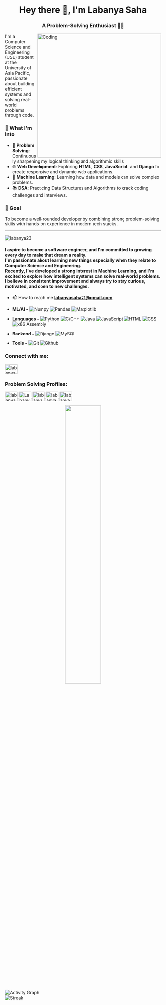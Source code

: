 <!--[![MasterHead](https://www.mtu.edu/cs/undergraduate/software/what/images/software-engineering-banner2400.jpg)-->
<!--h1 align="center">Hi 👋, I'm Labanya Saha</h1>
<h3 align="center">I am passoniate about Problem Solving</h3-->
<!--<h2 align="center">Learn to try new thing.Still try to develop MYSELF;I have dream to become a SOFTWARE ENGINEER</h2>-->
<h1 align="center">Hey there 👋, I'm Labanya Saha</h1>
<h3 align="center">A Problem-Solving Enthusiast 🧠💡</h3>
<!--p align="center">I live and breathe challenges, always looking for the next puzzle to solve and the best solutions to create. 🚀</p-->

<img align="right" alt="Coding" width="400" src="https://i.pinimg.com/originals/e7/26/c7/e726c74ac081eed50feee1433d12c998.gif">
<!--<h1 align="left"> I LOVE TO PROGRAMMING.STILL PACTICING IT</h1>
<h4 align="left">Problem Solver</h4>
-->
<!--h4 align="left">I am studying Computer Science and Engineering (CSE) at the University of Asia Pacific. I am interested in problem-solving and want to develop my logical skills.<br> Also, nowadays I have found an interest in HTML, CSS,Django,Machine Learning,DSA,JS</h4-->
I'm a Computer Science and Engineering (CSE) student at the University of Asia Pacific, passionate about building efficient systems and solving real-world problems through code.

### 🧠 What I'm Into
- 🚀 **Problem Solving**: Continuously sharpening my logical thinking and algorithmic skills.
- 🌐 **Web Development**: Exploring **HTML**, **CSS**, **JavaScript**, and **Django** to create responsive and dynamic web applications.
- 🤖 **Machine Learning**: Learning how data and models can solve complex problems.
- 📚 **DSA**: Practicing Data Structures and Algorithms to crack coding challenges and interviews.

### 🎯 Goal
To become a well-rounded developer by combining strong problem-solving skills with hands-on experience in modern tech stacks.

---

<p align="left"> <img src="https://komarev.com/ghpvc/?username=labanya23&label=Profile%20views&color=0e75b6&style=flat" alt="labanya23" /> </p>
<!--<h4 align="left">I have a dream to become a software engineer.</h4>-->
<!--h4 align="left">I have a dream to become a software engineer.<br>I want to develop myself by following the path of my dreams.<br> I always try to learn new things, especially if it is related to the field of Computer Science and Engineering.</h4-->
<h4 align="left">
  I aspire to become a <strong>software engineer</strong>, and I'm committed to growing every day to make that dream a reality.<br>
  I'm passionate about learning new things especially when they relate to <strong>Computer Science and Engineering</strong>.<br>
  Recently, I've developed a strong interest in <strong>Machine Learning</strong>, and I'm excited to explore how intelligent systems can solve real-world problems.<br>
  I believe in consistent improvement and always try to stay curious, motivated, and open to new challenges.
</h4>

<!--
<br> I want to develop myself by following the path of my dreams.<br> I always try to learn new things, especially if it is related to the field of Computer Science and Engineering.</h4>-->

<!--
<p align="left"> <a href="https://github.com/ryo-ma/github-profile-trophy"><img src="https://github-profile-trophy.vercel.app/?username=labanya23" alt="labanya23" /></a> </p>
-->
- 📫 How to reach me **labanyasaha21@gmail.com**

- **ML/AI -**
![Numpy](https://img.shields.io/static/v1?&message=Numpy&color=658cf0&logo=numpy&logoColor=FFFFFF&label=)
 ![Pandas](https://img.shields.io/static/v1?&message=Pandas&color=0a2c82&logo=pandas&logoColor=FFFFFF&label=)
 ![Matplotlib](https://img.shields.io/static/v1?&message=Matplotlib&color=0e5fa1&logo=plotly&logoColor=FF6F00&label=)
- **Languages -**
  ![Python](https://img.shields.io/static/v1?&message=Python&color=176587&logo=python&logoColor=f5f589&label=&)
![C/C++](https://img.shields.io/badge/C%2FC%2B%2B-00599C?style=flat&logo=c%2B%2B&logoColor=white)
 ![Java](https://img.shields.io/static/v1?&message=Java&color=c93618&logo=Java&label=)
![JavaScript](https://img.shields.io/static/v1?&message=JavaScript&color=000000&logo=javascript&label=)
![HTML](https://img.shields.io/badge/HTML5-E34F26?style=flat&logo=html5&logoColor=white)
 ![CSS](https://img.shields.io/badge/CSS-1572B6?style=flat&logo=css3&logoColor=white)
![x86 Assembly](https://img.shields.io/badge/x86%20Assembly-000000?style=flat&logo=assemblyscript&logoColor=white)
- **Backend -**
![Django](https://img.shields.io/static/v1?&message=Django&color=2c4a37&logo=Django&label=)
![MySQL](https://img.shields.io/static/v1?&message=MySQL&color=5699cc&logo=MySQL&logoColor=FFFFFF&label=)
- **Tools -**
![Git](https://img.shields.io/static/v1?&message=Git&color=F05032&logo=Git&logoColor=FFFFFF&label=)
![Github](https://img.shields.io/static/v1?&message=Github&color=000000&logo=github&logoColor=FFFFFF&label=)


<!--p align="left"
<a href="https://github.com/absmahi01">
 <!-- <img height="160em" src="https://github-readme-stats-eight-theta.vercel.app/api?username=absmahi01&show_icons=true&theme=algolia&include_all_commits=true&count_private=true"/>-->
  <!--img height="160em" src="https://github-readme-stats.vercel.app/api/top-langs?username=labanya23&show_icons=true&locale=en&layout=compact" alt="labanya23" />
  <!--<img height="160em" src="https://github-readme-stats-eight-theta.vercel.app/api/top-langs/?username=absmahi01&layout=compact&langs_count=8&theme=algolia"/>-->
  <!--img height="160em" src="https://github-readme-stats.vercel.app/api?username=labanya23&show_icons=true&locale=en" alt="labanya23" />
</a>
</p-->


  
<!--
- https://lightoj.com/user/21201059
- https://toph.co/u/user.5203
- https://www.beecrowd.com.br/judge/en/profile/614100
- https://www.linkedin.com/in/labanya-saha-60642127a/
- https://www.stopstalk.com/user/profile/labanya25
- https://www.hackerrank.com/profile/labanyasaha21
- https://atcoder.jp/users/labanya24
- https://open.kattis.com/users/labanya-saha
- https://www.stopstalk.com/user/profile/Labanya24
- https://leetcode.com/labanyasaha21/
-->

<!--h3 align="left">Connect with me:</h3>
<p align="left">
 <a href="https://www.linkedin.com/in/labanya-saha/" target="blank"><img align="center" src="https://raw.githubusercontent.com/rahuldkjain/github-profile-readme-generator/master/src/images/icons/Social/linked-in-alt.svg" alt="labanya-saha" height="30" width="40" /></a>
<a href="https://www.codechef.com/users/labanya23" target="blank"><img align="center" src="https://cdn.jsdelivr.net/npm/simple-icons@3.1.0/icons/codechef.svg" alt="labanya23" height="30" width="40" /></a>
  <!--
<a href="https://codeforces.com/profile/labanya22" target="blank"><img align="center" src="https://raw.githubusercontent.com/rahuldkjain/github-profile-readme-generator/master/src/images/icons/Social/codeforces.svg" alt="labanya22" height="30" width="40" /></a>
  -->
<!--a href="https://codeforces.com/profile/Labanya2001"target="blank"><img align="center" src="https://raw.githubusercontent.com/rahuldkjain/github-profile-readme-generator/master/src/images/icons/Social/codeforces.svg" alt="Labanya2001" height="30" width="40" /></a--> 
  <!--
  <a href="https://www.codechef.com/users/labanyasaha91" target="blank"><img align="center" src="https://cdn.jsdelivr.net/npm/simple-icons@3.1.0/icons/codechef.svg" alt="labanyasahah91" height="30" width="40" /></a>
  -->
  <!--a href="https://leetcode.com/labanyasaha21/" target="blank"><img align="center" src="https://raw.githubusercontent.com/rahuldkjain/github-profile-readme-generator/master/src/images/icons/Social/leet-code.svg" alt="labanyasaha21" height="30" width="40" /></a>
</p-->
<!--h3 align="left">Connect with me:</h3>
<p align="left">
 <a href="https://www.linkedin.com/in/labanya-saha/" target="blank"><img align="center" src="https://raw.githubusercontent.com/rahuldkjain/github-profile-readme-generator/master/src/images/icons/Social/linked-in-alt.svg" alt="labanya-saha" height="30" width="40" /></a>
<a href="https://www.codechef.com/users/labanya23" target="blank"><img align="center" src="https://cdn.jsdelivr.net/npm/simple-icons@3.1.0/icons/codechef.svg" alt="labanya23" height="30" width="40" /></a>
<a href="https://codeforces.com/profile/Labanya2001" target="blank"><img align="center" src="https://raw.githubusercontent.com/rahuldkjain/github-profile-readme-generator/master/src/images/icons/Social/codeforces.svg" alt="Labanya2001" height="30" width="40" /></a> 
<a href="https://leetcode.com/labanyasaha21/" target="blank"><img align="center" src="https://raw.githubusercontent.com/rahuldkjain/github-profile-readme-generator/master/src/images/icons/Social/leet-code.svg" alt="labanyasaha21" height="30" width="40" /></a>

</p-->

<h3 align="left">Connect with me:</h3>
<p align="left">
  <a href="https://www.linkedin.com/in/labanya-saha/" target="blank">
    <img align="center" src="https://raw.githubusercontent.com/rahuldkjain/github-profile-readme-generator/master/src/images/icons/Social/linked-in-alt.svg" alt="labanya-saha" height="30" width="40" />
  </a>
</p>
<h3 align="left">Problem Solving Profiles:</h3>
<p align="left">
  <a href="https://www.codechef.com/users/labanya23" target="blank">
    <img align="center" src="https://cdn.jsdelivr.net/npm/simple-icons@3.1.0/icons/codechef.svg" alt="labanya23" height="30" width="40" />
  </a>
  <a href="https://codeforces.com/profile/Labanya2001" target="blank">
    <img align="center" src="https://raw.githubusercontent.com/rahuldkjain/github-profile-readme-generator/master/src/images/icons/Social/codeforces.svg" alt="Labanya2001" height="30" width="40" />
  </a> 
  <a href="https://leetcode.com/labanyasaha21/" target="blank">
    <img align="center" src="https://raw.githubusercontent.com/rahuldkjain/github-profile-readme-generator/master/src/images/icons/Social/leet-code.svg" alt="labanyasaha21" height="30" width="40" />
  </a>
  <a href="https://www.hackerrank.com/labanyasaha21" target="_blank">
  <img align="center" src="https://cdn.jsdelivr.net/npm/simple-icons@3.1.0/icons/hackerrank.svg" alt="labanyasaha21" height="30" width="40" />
</a>

  <a href="https://www.kaggle.com/labanyasaha" target="blank">
    <img align="center" src="https://cdn.jsdelivr.net/npm/simple-icons@3.1.0/icons/kaggle.svg" alt="labanyasaha" height="30" width="40" />
  </a>
  <!--a href="https://judge.beecrowd.com/en/profile/606158" target="_blank">
  <img align="center" src="https://raw.githubusercontent.com/abranhe/programming-languages-logos/master/src/beecrowd/beecrowd.svg" alt="Beecrowd - Labanya Saha" height="30" width="40" />
</a-->




</p>





  



<p align="center">
  <a href="https://github.com/labanya23">
    <!--img width="48%" src="https://github-readme-stats.vercel.app/api?username=labanya23&show_icons=true&theme=tokyonight&count_private=true" />
    <img width="48%" src="https://github-readme-stats.vercel.app/api/top-langs/?username=labanya23&layout=compact&theme=tokyonight" /-->
    <img width="48%" src="https://github-readme-stats.vercel.app/api/top-langs/?username=labanya23&layout=compact&theme=tokyonight" />
    <!--img width="48%" src="https://github-readme-streak-stats.herokuapp.com/?user=labanya23&theme=tokyonight&hide_border=false" /-->

  
  </a>
</p>


<!--h4 align="left">Languages and Tools:</h4-->
<!--
<p align="left"> <a href="https://www.w3schools.com/cpp/" target="_blank" rel="noreferrer"> <img src="https://raw.githubusercontent.com/devicons/devicon/master/icons/cplusplus/cplusplus-original.svg" alt="cplusplus" width="40" height="40"/> </a> <a href="https://www.java.com" target="_blank" rel="noreferrer"> <img src="https://raw.githubusercontent.com/devicons/devicon/master/icons/java/java-original.svg" alt="java" width="40" height="40"/> </a> <a href="https://www.python.org" target="_blank" rel="noreferrer"> <img src="https://raw.githubusercontent.com/devicons/devicon/master/icons/python/python-original.svg" alt="python" width="40" height="40"/> </a> </p-->

<!--p align="left"> <a href="https://www.w3schools.com/cpp/" target="_blank" rel="noreferrer"> <img src="https://raw.githubusercontent.com/devicons/devicon/master/icons/cplusplus/cplusplus-original.svg" alt="cplusplus" width="40" height="40"/> </a> <a href="https://www.cprogramming.com/" target="_blank" rel="noreferrer"> <img src="https://raw.githubusercontent.com/devicons/devicon/master/icons/c/c-original.svg" alt="c" width="40" height="40"/> </a> <a href="https://www.w3schools.com/css/" target="_blank" rel="noreferrer"> <img src="https://raw.githubusercontent.com/devicons/devicon/master/icons/css3/css3-original-wordmark.svg" alt="css3" width="40" height="40"/> </a> <a href="https://www.djangoproject.com/" target="_blank" rel="noreferrer"> <img src="https://cdn.worldvectorlogo.com/logos/django.svg" alt="django" width="40" height="40"/> </a> <a href="https://www.w3.org/html/" target="_blank" rel="noreferrer"> <img src="https://raw.githubusercontent.com/devicons/devicon/master/icons/html5/html5-original-wordmark.svg" alt="html5" width="40" height="40"/> </a> <a href="https://www.java.com" target="_blank" rel="noreferrer"> <img src="https://raw.githubusercontent.com/devicons/devicon/master/icons/java/java-original.svg" alt="java" width="40" height="40"/> </a> <a href="https://www.mysql.com/" target="_blank" rel="noreferrer"> <img src="https://raw.githubusercontent.com/devicons/devicon/master/icons/mysql/mysql-original-wordmark.svg" alt="mysql" width="40" height="40"/> </a> <a href="https://www.python.org" target="_blank" rel="noreferrer"> <img src="https://raw.githubusercontent.com/devicons/devicon/master/icons/python/python-original.svg" alt="python" width="40" height="40"/> </a> </p
-->

<!--<p><img align="left" src="https://github-readme-stats.vercel.app/api/top-langs?username=labanya23&show_icons=true&locale=en&layout=compact" alt="labanya23" /></p>-->
<!--

<p>&nbsp;<img align="center" src="https://github-readme-stats.vercel.app/api?username=labanya23&show_icons=true&locale=en" alt="labanya23" /></p>

-->



  

<!--p><img align="center" src="https://github-readme-streak-stats.herokuapp.com/?user=labanya23&theme=dark&card_width=500&" alt="labanya23" /></p-->

<!--p><img align="center" src="https://github-readme-streak-stats.herokuapp.com/?user=labanya23&theme=dark&card_width=500&" alt="labanya23" /></p-->
![Activity Graph](https://github-readme-activity-graph.vercel.app/graph?username=labanya23&theme=react-dark&bg_color=20232a&hide_border=true)  
![Streak](https://github-readme-streak-stats.herokuapp.com/?user=labanya23&theme=dark&hide_border=false)
 

